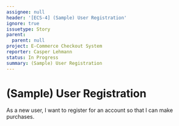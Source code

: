 ```yaml
---
assignee: null
header: '[ECS-4] (Sample) User Registration'
ignore: true
issuetype: Story
parent:
  parent: null
project: E-Commerce Checkout System
reporter: Casper Lehmann
status: In Progress
summary: (Sample) User Registration
---
```


# (Sample) User Registration

As a new user, I want to register for an account so that I can make purchases.